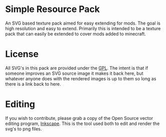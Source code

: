 # Simple Resource Pack

An SVG based texture pack aimed for easy extending for mods. The goal is high
resolution and easy to extend. Primarily this is intended to be a texture pack
that can easily be extended to cover mods added to minecraft.

# License

All SVG's in this pack are provided under the [GPL]. The intent is that if
someone improves an SVG source image it makes it back here, but whatever anyone
does with the rendered images is up to them so long as there is a  link back to
here.

# Editing

If you wish to contribute, please grab a copy of the Open Source vector editing program, [Inkscape]. This is the tool used both to edit and render the svg's to png files.

[Inkscape]: http://www.inkscape.org/
[GPL]: https://www.gnu.org/copyleft/gpl.html
